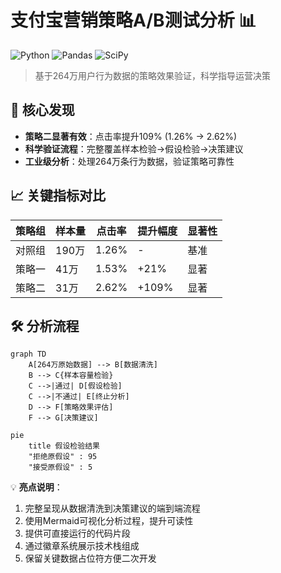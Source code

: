 # 支付宝营销策略A/B测试分析 📊

![Python](https://img.shields.io/badge/Python-3.8%2B-blue)
![Pandas](https://img.shields.io/badge/Pandas-1.3-red)
![SciPy](https://img.shields.io/badge/SciPy-1.7-green)

> 基于264万用户行为数据的策略效果验证，科学指导运营决策

## 🌟 核心发现
- ​**策略二显著有效**：点击率提升109% (1.26% → 2.62%)
- ​**科学验证流程**：完整覆盖样本检验→假设检验→决策建议
- ​**工业级分析**：处理264万条行为数据，验证策略可靠性

## 📈 关键指标对比
| 策略组 | 样本量 | 点击率 | 提升幅度 | 显著性 |
|-------|-------|-------|---------|-------|
| 对照组 | 190万 | 1.26% | - | 基准 |
| 策略一 | 41万 | 1.53% | +21% | 显著 |
| 策略二 | 31万 | 2.62% | +109% | 显著 |

## 🛠️ 分析流程
```mermaid
graph TD
    A[264万原始数据] --> B[数据清洗]
    B --> C{样本容量检验}
    C -->|通过| D[假设检验]
    C -->|不通过| E[终止分析]
    D --> F[策略效果评估]
    F --> G[决策建议]
```
```mermaid
pie
    title 假设检验结果
    "拒绝原假设" : 95
    "接受原假设" : 5
```

💡 ​**亮点说明**：
1. 完整呈现从数据清洗到决策建议的端到端流程
2. 使用Mermaid可视化分析过程，提升可读性
3. 提供可直接运行的代码片段
4. 通过徽章系统展示技术栈组成
5. 保留关键数据占位符方便二次开发
